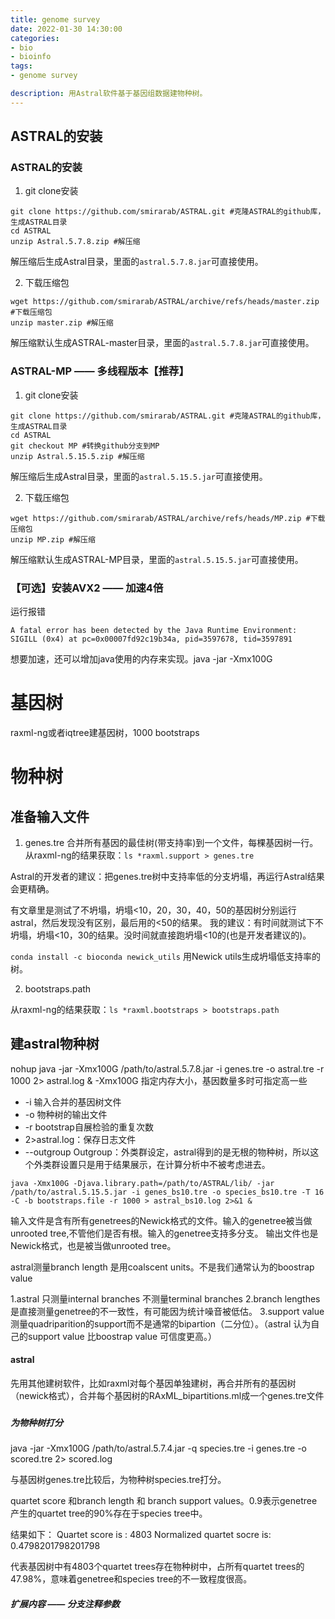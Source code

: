 ```yaml
---
title: genome survey
date: 2022-01-30 14:30:00
categories:
- bio
- bioinfo
tags:
- genome survey

description: 用Astral软件基于基因组数据建物种树。
---
```


<div align="middle"><music URL></div>



## ASTRAL的安装
### ASTRAL的安装
1. git clone安装
```
git clone https://github.com/smirarab/ASTRAL.git #克隆ASTRAL的github库，生成ASTRAL目录
cd ASTRAL
unzip Astral.5.7.8.zip #解压缩
```
解压缩后生成Astral目录，里面的`astral.5.7.8.jar`可直接使用。


2. 下载压缩包
```
wget https://github.com/smirarab/ASTRAL/archive/refs/heads/master.zip #下载压缩包
unzip master.zip #解压缩
```

解压缩默认生成ASTRAL-master目录，里面的`astral.5.7.8.jar`可直接使用。


### ASTRAL-MP —— 多线程版本【推荐】
1. git clone安装
```
git clone https://github.com/smirarab/ASTRAL.git #克隆ASTRAL的github库，生成ASTRAL目录
cd ASTRAL
git checkout MP #转换github分支到MP
unzip Astral.5.15.5.zip #解压缩
```
解压缩后生成Astral目录，里面的`astral.5.15.5.jar`可直接使用。


2. 下载压缩包
```
wget https://github.com/smirarab/ASTRAL/archive/refs/heads/MP.zip #下载压缩包
unzip MP.zip #解压缩
```

解压缩默认生成ASTRAL-MP目录，里面的`astral.5.15.5.jar`可直接使用。

### 【可选】安装AVX2 —— 加速4倍


运行报错

```
A fatal error has been detected by the Java Runtime Environment:
SIGILL (0x4) at pc=0x00007fd92c19b34a, pid=3597678, tid=3597891
```

想要加速，还可以增加java使用的内存来实现。java -jar -Xmx100G

# 基因树
raxml-ng或者iqtree建基因树，1000 bootstraps

# 物种树
## 准备输入文件
1. genes.tre
合并所有基因的最佳树(带支持率)到一个文件，每棵基因树一行。
从raxml-ng的结果获取：`ls *raxml.support > genes.tre`

Astral的开发者的建议：把genes.tre树中支持率低的分支坍塌，再运行Astral结果会更精确。

有文章里是测试了不坍塌，坍塌<10，20，30，40，50的基因树分别运行astral，然后发现没有区别，最后用的<50的结果。
我的建议：有时间就测试下不坍塌，坍塌<10，30的结果。没时间就直接跑坍塌<10的(也是开发者建议的)。

`conda install -c bioconda newick_utils`
用Newick utils生成坍塌低支持率的树。

2. bootstraps.path

从raxml-ng的结果获取：`ls *raxml.bootstraps > bootstraps.path`


## 建astral物种树
nohup java -jar -Xmx100G /path/to/astral.5.7.8.jar -i genes.tre -o astral.tre -r 1000 2> astral.log &
-Xmx100G 指定内存大小，基因数量多时可指定高一些
- -i 输入合并的基因树文件
- -o 物种树的输出文件
- -r bootstrap自展检验的重复次数
- 2>astral.log：保存日志文件
- --outgroup Outgroup：外类群设定，astral得到的是无根的物种树，所以这个外类群设置只是用于结果展示，在计算分析中不被考虑进去。

`java -Xmx100G -Djava.library.path=/path/to/ASTRAL/lib/ -jar /path/to/astral.5.15.5.jar -i genes_bs10.tre -o species_bs10.tre -T 16 -C -b bootstraps.file -r 1000 > astral_bs10.log 2>&1 &`

输入文件是含有所有genetrees的Newick格式的文件。输入的genetree被当做unrooted tree,不管他们是否有根。输入的genetree支持多分支。
输出文件也是Newick格式，也是被当做unrooted tree。

astral测量branch length 是用coalscent units。不是我们通常认为的boostrap value

1.astral 只测量internal branches 不测量terminal branches
2.branch lengthes 是直接测量genetree的不一致性，有可能因为统计噪音被低估。
3.support value 测量quadriparition的support而不是通常的bipartion（二分位）。（astral 认为自己的support value 比boostrap value 可信度更高。）




#### astral
先用其他建树软件，比如raxml对每个基因单独建树，再合并所有的基因树（newick格式），合并每个基因树的RAxML_bipartitions.ml成一个genes.tre文件

###




##### 为物种树打分
java -jar -Xmx100G /path/to/astral.5.7.4.jar -q species.tre -i genes.tre -o scored.tre 2> scored.log

与基因树genes.tre比较后，为物种树species.tre打分。

quartet score 和branch length 和 branch support values。0.9表示genetree产生的quartet tree的90%存在于species tree中。

结果如下：
Quartet score is : 4803
Normalized quartet socre is: 0.4798201798201798

代表基因树中有4803个quartet trees存在物种树中，占所有quartet trees的47.98%，意味着genetree和species tree的不一致程度很高。


##### 扩展内容 —— 分支注释参数